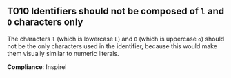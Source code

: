 T010 Identifiers should not be composed of `l` and `O` characters only
----------------------------------------------------------------------

The characters `l` (which is lowercase `L`) and `O` (which is uppercase `o`)
should not be the only characters used in the identifier, because this would
make them visually similar to numeric literals.

**Compliance**: Inspirel
